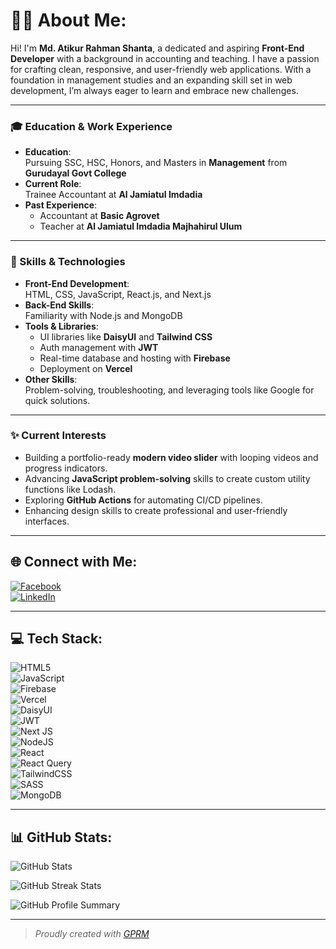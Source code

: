 # 🙋‍♂️ About Me:
Hi! I'm **Md. Atikur Rahman Shanta**, a dedicated and aspiring **Front-End Developer** with a background in accounting and teaching. I have a passion for crafting clean, responsive, and user-friendly web applications. With a foundation in management studies and an expanding skill set in web development, I’m always eager to learn and embrace new challenges.

---

### 🎓 Education & Work Experience
- **Education**:  
  Pursuing SSC, HSC, Honors, and Masters in **Management** from **Gurudayal Govt College**  
- **Current Role**:  
  Trainee Accountant at **Al Jamiatul Imdadia**  
- **Past Experience**:  
  - Accountant at **Basic Agrovet**  
  - Teacher at **Al Jamiatul Imdadia Majhahirul Ulum**

---

### 🚀 Skills & Technologies
- **Front-End Development**:  
  HTML, CSS, JavaScript, React.js, and Next.js  
- **Back-End Skills**:  
  Familiarity with Node.js and MongoDB  
- **Tools & Libraries**:  
  - UI libraries like **DaisyUI** and **Tailwind CSS**  
  - Auth management with **JWT**  
  - Real-time database and hosting with **Firebase**  
  - Deployment on **Vercel**  
- **Other Skills**:  
  Problem-solving, troubleshooting, and leveraging tools like Google for quick solutions.

---

### ✨ Current Interests
- Building a portfolio-ready **modern video slider** with looping videos and progress indicators.  
- Advancing **JavaScript problem-solving** skills to create custom utility functions like Lodash.  
- Exploring **GitHub Actions** for automating CI/CD pipelines.  
- Enhancing design skills to create professional and user-friendly interfaces.

---

## 🌐 Connect with Me:  
[![Facebook](https://img.shields.io/badge/Facebook-%231877F2.svg?logo=Facebook&logoColor=white)](https://facebook.com/atik.ahmed.75054)  
[![LinkedIn](https://img.shields.io/badge/LinkedIn-%230077B5.svg?logo=linkedin&logoColor=white)](https://linkedin.com/in/md-atikur-rahman-shanta-88a182241)

---

## 💻 Tech Stack:  
![HTML5](https://img.shields.io/badge/html5-%23E34F26.svg?style=for-the-badge&logo=html5&logoColor=white)  
![JavaScript](https://img.shields.io/badge/javascript-%23323330.svg?style=for-the-badge&logo=javascript&logoColor=%23F7DF1E)  
![Firebase](https://img.shields.io/badge/firebase-%23039BE5.svg?style=for-the-badge&logo=firebase&logoColor=white)  
![Vercel](https://img.shields.io/badge/vercel-%23000000.svg?style=for-the-badge&logo=vercel&logoColor=white)  
![DaisyUI](https://img.shields.io/badge/daisyui-5A0EF8?style=for-the-badge&logo=daisyui&logoColor=white)  
![JWT](https://img.shields.io/badge/JWT-black?style=for-the-badge&logo=JSON%20web%20tokens)  
![Next JS](https://img.shields.io/badge/Next-black?style=for-the-badge&logo=next.js&logoColor=white)  
![NodeJS](https://img.shields.io/badge/node.js-6DA55F?style=for-the-badge&logo=node.js&logoColor=white)  
![React](https://img.shields.io/badge/react-%2320232a.svg?style=for-the-badge&logo=react&logoColor=%2361DAFB)  
![React Query](https://img.shields.io/badge/-React%20Query-FF4154?style=for-the-badge&logo=react%20query&logoColor=white)  
![TailwindCSS](https://img.shields.io/badge/tailwindcss-%2338B2AC.svg?style=for-the-badge&logo=tailwind-css&logoColor=white)  
![SASS](https://img.shields.io/badge/SASS-hotpink.svg?style=for-the-badge&logo=SASS&logoColor=white)  
![MongoDB](https://img.shields.io/badge/MongoDB-%234ea94b.svg?style=for-the-badge&logo=mongodb&logoColor=white)

---

## 📊 GitHub Stats:  
![GitHub Stats](https://github-readme-stats.vercel.app/api?username=atik2788&theme=dark&hide_border=false&include_all_commits=true&count_private=true&bg_color=000000&title_color=ff9429)  

![GitHub Streak Stats](https://github-readme-streak-stats.herokuapp.com/?user=atik2788&theme=dark&hide_border=false&border=ff9429&border_radius=5&bg_color=000000&ring=ff9429&fire=ff9429)  

![GitHub Profile Summary](https://github-profile-summary-cards.vercel.app/api/cards/profile-details?username=atik2788&theme=dark&bg_color=000000&title_color=ff9429)  

---

> _Proudly created with [GPRM](https://gprm.itsvg.in)_
